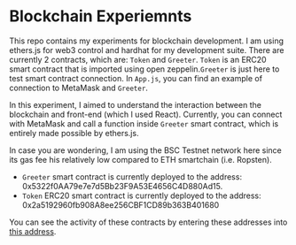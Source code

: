 # Blockchain Experiemnts

This repo contains my experiments for blockchain development. I am using ethers.js for web3 control and hardhat for my development suite. There are currently 2 contracts, which are:
`Token` and `Greeter`. `Token` is an ERC20 smart contract that is imported using open zeppelin.`Greeter` is just here to test smart contract connection. In `App.js`, you can find an example of connection to MetaMask and `Greeter`.

In this experiment, I aimed to understand the interaction between the blockchain and front-end (which I used React). Currently, you can connect with MetaMask and call a function inside `Greeter` smart contract, which is entirely made possible by ethers.js.

In case you are wondering, I am using the BSC Testnet network here since its gas fee his relatively low compared to ETH smartchain (i.e. Ropsten).

- `Greeter` smart contract is currently deployed to the address: 0x5322f0AA79e7e7d5Bb23F9A53E4656C4D880Ad15.
- `Token` ERC20 smart contract is currently deployed to the address: 0x2a5192960fb908A8ee256CBF1CD89b363B401680

You can see the activity of these contracts by entering these addresses into [this address](testnet.bscscan.com).
